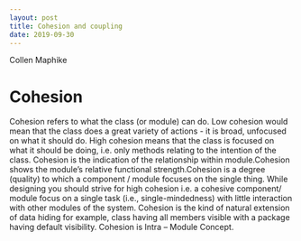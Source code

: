 ```yaml
---
layout: post
title: Cohesion and coupling
date: 2019-09-30
---
```


Collen Maphike

# Cohesion

Cohesion refers to what the class (or module) can do. Low cohesion would mean that the class does a great variety of actions - it is broad, unfocused on what it should do. High cohesion means that the class is focused on what it should be doing, i.e. only methods relating to the intention of the class.
Cohesion is the indication of the relationship within module.Cohesion shows the module’s relative functional strength.Cohesion is a degree (quality) to which a component / module focuses on the single thing.
While designing you should strive for high cohesion i.e. a cohesive component/ module focus on a single task (i.e., single-mindedness) with little interaction with other modules of the system.
Cohesion is the kind of natural extension of data hiding for example, class having all members visible with a package having default visibility. Cohesion is Intra – Module Concept.